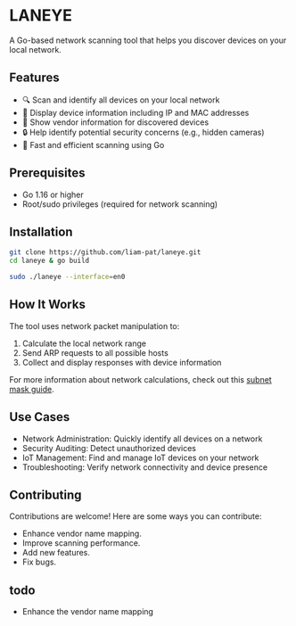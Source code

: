 # LANEYE

A Go-based network scanning tool that helps you discover devices on your local network.

## Features

- 🔍 Scan and identify all devices on your local network
- 📱 Display device information including IP and MAC addresses
- 🏢 Show vendor information for discovered devices
- 🔒 Help identify potential security concerns (e.g., hidden cameras)
- 🚀 Fast and efficient scanning using Go

## Prerequisites

- Go 1.16 or higher
- Root/sudo privileges (required for network scanning)

## Installation

```bash
git clone https://github.com/liam-pat/laneye.git
cd laneye & go build

sudo ./laneye --interface=en0
```

## How It Works

The tool uses network packet manipulation to:
1. Calculate the local network range
2. Send ARP requests to all possible hosts
3. Collect and display responses with device information

For more information about network calculations, check out this [subnet mask guide](https://blog.biyongyao.com/network/ip-subnet-mask.html).

## Use Cases

- Network Administration: Quickly identify all devices on a network
- Security Auditing: Detect unauthorized devices
- IoT Management: Find and manage IoT devices on your network
- Troubleshooting: Verify network connectivity and device presence

## Contributing

Contributions are welcome! Here are some ways you can contribute:
- Enhance vendor name mapping.
- Improve scanning performance.
- Add new features.
- Fix bugs.

## todo

* Enhance the vendor name mapping 